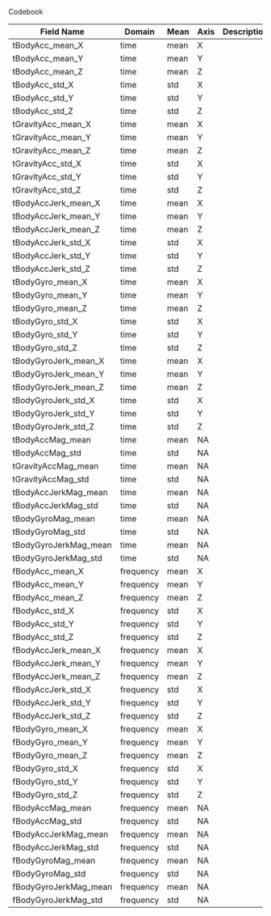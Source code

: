 Codebook


| Field Name            | Domain     | Mean | Axis | Description
|-----------------------|------------|------|------|-----------------------------------------------------|
| tBodyAcc_mean_X       | time       | mean | X    | 
| tBodyAcc_mean_Y       | time       | mean | Y    | 
| tBodyAcc_mean_Z       | time       | mean | Z    | 
| tBodyAcc_std_X        | time       | std  | X    | 
| tBodyAcc_std_Y        | time       | std  | Y    | 
| tBodyAcc_std_Z        | time       | std  | Z    | 
| tGravityAcc_mean_X    | time       | mean | X    | 
| tGravityAcc_mean_Y    | time       | mean | Y    | 
| tGravityAcc_mean_Z    | time       | mean | Z    | 
| tGravityAcc_std_X     | time       | std  | X    | 
| tGravityAcc_std_Y     | time       | std  | Y    | 
| tGravityAcc_std_Z     | time       | std  | Z    | 
| tBodyAccJerk_mean_X   | time       | mean | X    | 
| tBodyAccJerk_mean_Y   | time       | mean | Y    | 
| tBodyAccJerk_mean_Z   | time       | mean | Z    | 
| tBodyAccJerk_std_X    | time       | std  | X    | 
| tBodyAccJerk_std_Y    | time       | std  | Y    | 
| tBodyAccJerk_std_Z    | time       | std  | Z    | 
| tBodyGyro_mean_X      | time       | mean | X    | 
| tBodyGyro_mean_Y      | time       | mean | Y    | 
| tBodyGyro_mean_Z      | time       | mean | Z    | 
| tBodyGyro_std_X       | time       | std  | X    | 
| tBodyGyro_std_Y       | time       | std  | Y    | 
| tBodyGyro_std_Z       | time       | std  | Z    | 
| tBodyGyroJerk_mean_X  | time       | mean | X    | 
| tBodyGyroJerk_mean_Y  | time       | mean | Y    | 
| tBodyGyroJerk_mean_Z  | time       | mean | Z    | 
| tBodyGyroJerk_std_X   | time       | std  | X    | 
| tBodyGyroJerk_std_Y   | time       | std  | Y    | 
| tBodyGyroJerk_std_Z   | time       | std  | Z    | 
| tBodyAccMag_mean      | time       | mean | NA   | 
| tBodyAccMag_std       | time       | std  | NA   | 
| tGravityAccMag_mean   | time       | mean | NA   | 
| tGravityAccMag_std    | time       | std  | NA   | 
| tBodyAccJerkMag_mean  | time       | mean | NA   | 
| tBodyAccJerkMag_std   | time       | std  | NA   | 
| tBodyGyroMag_mean     | time       | mean | NA   | 
| tBodyGyroMag_std      | time       | std  | NA   | 
| tBodyGyroJerkMag_mean | time       | mean | NA   | 
| tBodyGyroJerkMag_std  | time       | std  | NA   | 
| fBodyAcc_mean_X       | frequency  | mean | X    | 
| fBodyAcc_mean_Y       | frequency  | mean | Y    | 
| fBodyAcc_mean_Z       | frequency  | mean | Z    | 
| fBodyAcc_std_X        | frequency  | std  | X    | 
| fBodyAcc_std_Y        | frequency  | std  | Y    | 
| fBodyAcc_std_Z        | frequency  | std  | Z    | 
| fBodyAccJerk_mean_X   | frequency  | mean | X    | 
| fBodyAccJerk_mean_Y   | frequency  | mean | Y    | 
| fBodyAccJerk_mean_Z   | frequency  | mean | Z    | 
| fBodyAccJerk_std_X    | frequency  | std  | X    | 
| fBodyAccJerk_std_Y    | frequency  | std  | Y    | 
| fBodyAccJerk_std_Z    | frequency  | std  | Z    | 
| fBodyGyro_mean_X      | frequency  | mean | X    | 
| fBodyGyro_mean_Y      | frequency  | mean | Y    | 
| fBodyGyro_mean_Z      | frequency  | mean | Z    | 
| fBodyGyro_std_X       | frequency  | std  | X    | 
| fBodyGyro_std_Y       | frequency  | std  | Y    | 
| fBodyGyro_std_Z       | frequency  | std  | Z    | 
| fBodyAccMag_mean      | frequency  | mean | NA   | 
| fBodyAccMag_std       | frequency  | std  | NA   | 
| fBodyAccJerkMag_mean  | frequency  | mean | NA   | 
| fBodyAccJerkMag_std   | frequency  | std  | NA   | 
| fBodyGyroMag_mean     | frequency  | mean | NA   | 
| fBodyGyroMag_std      | frequency  | std  | NA   | 
| fBodyGyroJerkMag_mean | frequency  | mean | NA   | 
| fBodyGyroJerkMag_std  | frequency  | std  | NA   | 
